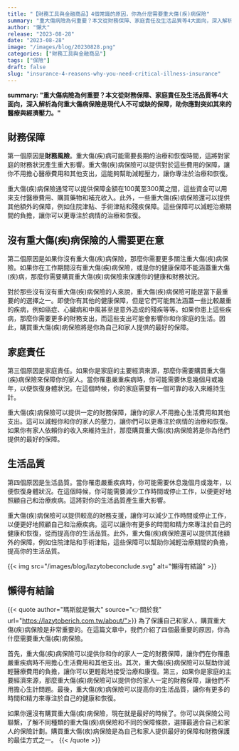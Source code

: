 ```yaml
---
title: "【財務工具與金融商品】4個常識的原因，你為什麼需要重大傷(疾)病保險"
summary: "重大傷病險為何重要？本文從財務保障、家庭責任及生活品質等4大面向，深入解析為何重大傷病保險是現代人不可或缺的保障，助你應對突如其來的醫療與經濟壓力。"
author: "懶大"
release: "2023-08-28"
date: "2023-08-28"
image: "/images/blog/20230828.png"
categories: ["財務工具與金融商品"]
tags: ["保險"]
draft: false
slug: "insurance-4-reasons-why-you-need-critical-illness-insurance"
---
```


**summary: "重大傷病險為何重要？本文從財務保障、家庭責任及生活品質等4大面向，深入解析為何重大傷病保險是現代人不可或缺的保障，助你應對突如其來的醫療與經濟壓力。"**

## 財務保障

第一個原因是**財務風險**。重大傷(疾)病可能需要長期的治療和恢復時間，這將對家庭的財務狀況產生重大影響。重大傷(疾)病保險可以提供對於這些費用的保障，讓你不用擔心醫療費用和其他支出，這能夠幫助減輕壓力，讓你專注於治療和恢復。

重大傷(疾)病保險通常可以提供保障金額在100萬至300萬之間，這些資金可以用來支付醫療費用、購買藥物和補充收入。此外，一些重大傷(疾)病保險還可以提供其他額外的保障，例如住院津貼、手術津貼和殘疾保障。這些保障可以減輕治療期間的負擔，讓你可以更專注於病情的治療和恢復。

## 沒有重大傷(疾)病保險的人需要更在意

第二個原因是如果你沒有重大傷(疾)病保險，那麼你需要更多關注重大傷(疾)病保險。如果你在工作期間沒有重大傷(疾)病保險，或是你的健康保障不能涵蓋重大傷(疾)病，那麼你需要購買重大傷(疾)病保險來保護你的健康和財務狀況。

對於那些沒有沒有重大傷(疾)病保險的人來說，重大傷(疾)病保險可能是當下最重要的的選擇之一。即使你有其他的健康保障，但是它們可能無法涵蓋一些比較嚴重的疾病，例如癌症、心臟病和中風甚至是意外造成的殘疾等等。如果你患上這些疾病，那麼你需要更多的財務支出，而這些支出可能會影響你和你家庭的生活。因此，購買重大傷(疾)病保險將是你為自己和家人提供的最好的保障。

## 家庭責任

第三個原因是家庭責任。如果你是家庭的主要經濟來源，那麼你需要購買重大傷(疾)病保險來保障你的家人。當你罹患嚴重疾病時，你可能需要休息幾個月或幾年，以便恢復身體狀況。在這個時候，你的家庭需要有一個可靠的收入來維持生計。

重大傷(疾)病保險可以提供一定的財務保障，讓你的家人不用擔心生活費用和其他支出。這可以減輕你和你的家人的壓力，讓你們可以更專注於病情的治療和恢復。如果你有家人依賴你的收入來維持生計，那麼購買重大傷(疾)病保險將是你為他們提供的最好的保障。

## 生活品質

第四個原因是生活品質。當你罹患嚴重疾病時，你可能需要休息幾個月或幾年，以便恢復身體狀況。在這個時候，你可能需要減少工作時間或停止工作，以便更好地照顧自己和治療疾病。這將對你的生活品質產生重大影響。

重大傷(疾)病保險可以提供較高的財務支援，讓你可以減少工作時間或停止工作，以便更好地照顧自己和治療疾病。這可以讓你有更多的時間和精力來專注於自己的健康和恢復，從而提高你的生活品質。此外，重大傷(疾)病保險還可以提供其他額外的保障，例如住院津貼和手術津貼，這些保障可以幫助你減輕治療期間的負擔，提高你的生活品質。

{{< img src="/images/blog/lazytobeconclude.svg" alt="懶得有結論" >}}

## 懶得有結論

{{< quote author="瑪斯就是懶大" source="👉關於我" url="https://lazytoberich.com.tw/about/">}}
為了保護自己和家人，購買重大傷(疾)病保險是非常重要的。在這篇文章中，我們介紹了四個最重要的原因，你為什麼需要重大傷(疾)病保險。

首先，重大傷(疾)病保險可以提供你和你的家人一定的財務保障，讓你們在你罹患嚴重疾病時不用擔心生活費用和其他支出。其次，重大傷(疾)病保險可以幫助你減輕醫療費用的負擔，讓你可以更輕鬆地接受治療和康復。第三，如果你是家庭的主要經濟來源，那麼重大傷(疾)病保險可以提供你的家人一定的財務保障，讓他們不用擔心生計問題。最後，重大傷(疾)病保險可以提高你的生活品質，讓你有更多的時間和精力來專注於自己的健康和恢復。

如果你還沒有購買重大傷(疾)病保險，現在就是最好的時候了。你可以與保險公司聯繫，了解不同種類的重大傷(疾)病保險和不同的保障條款，選擇最適合自己和家人的保險計劃。購買重大傷(疾)病保險是為自己和家人提供最好的保障和財務保護的最佳方式之一。
{{< /quote >}}
